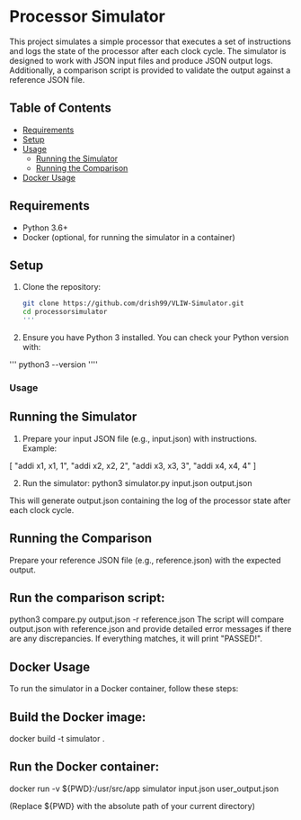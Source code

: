 # Processor Simulator

This project simulates a simple processor that executes a set of instructions and logs the state of the processor after each clock cycle. The simulator is designed to work with JSON input files and produce JSON output logs. Additionally, a comparison script is provided to validate the output against a reference JSON file.

## Table of Contents
- [Requirements](#requirements)
- [Setup](#setup)
- [Usage](#usage)
  - [Running the Simulator](#running-the-simulator)
  - [Running the Comparison](#running-the-comparison)
- [Docker Usage](#docker-usage)

## Requirements

- Python 3.6+
- Docker (optional, for running the simulator in a container)

## Setup

1. Clone the repository:

   ```sh
   git clone https://github.com/drish99/VLIW-Simulator.git
   cd processorsimulator
   '''
2. Ensure you have Python 3 installed. You can check your Python version with:

'''
python3 --version
''''

### Usage
## Running the Simulator

1. Prepare your input JSON file (e.g., input.json) with instructions. Example:

[
    "addi x1, x1, 1",
    "addi x2, x2, 2",
    "addi x3, x3, 3",
    "addi x4, x4, 4"
]

2. Run the simulator:
python3 simulator.py input.json output.json

This will generate output.json containing the log of the processor state after each clock cycle.

## Running the Comparison
Prepare your reference JSON file (e.g., reference.json) with the expected output.

## Run the comparison script:

python3 compare.py output.json -r reference.json
The script will compare output.json with reference.json and provide detailed error messages if there are any discrepancies. If everything matches, it will print "PASSED!".

## Docker Usage
To run the simulator in a Docker container, follow these steps:

## Build the Docker image:

docker build -t simulator .

## Run the Docker container:
docker run -v ${PWD}:/usr/src/app simulator input.json user_output.json

(Replace ${PWD} with the absolute path of your current directory)

